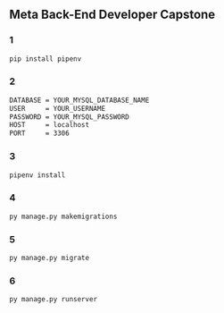 ## Meta Back-End Developer Capstone

### 1

```bash
pip install pipenv
```

### 2

```bash
DATABASE = YOUR_MYSQL_DATABASE_NAME
USER     = YOUR_USERNAME            
PASSWORD = YOUR_MYSQL_PASSWORD
HOST     = localhost                
PORT     = 3306
```

### 3
```bash
pipenv install
```
### 4
```bash
py manage.py makemigrations
```

### 5
```bash
py manage.py migrate
```
### 6

```bash
py manage.py runserver
```
